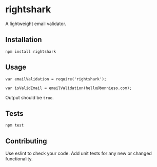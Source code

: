 # rightshark

A lightweight email validator.

## Installation

  `npm install rightshark`

## Usage

    var emailValidation = require('rightshark');

    var isValidEmail = emailValidation(hello@bonnieso.com);


  Output should be `true`.


## Tests

  `npm test`

## Contributing

Use eslint to check your code. Add unit tests for any new or changed functionality.
